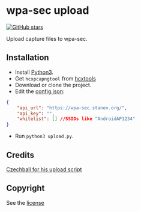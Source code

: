 # wpa-sec upload

[![GitHub stars](https://img.shields.io/github/stars/LockBlock-dev/wpa-sec-upload.svg)](https://github.com/LockBlock-dev/wpa-sec-upload/stargazers)

Upload capture files to wpa-sec.

## Installation

-   Install [Python3](https://www.python.org/downloads/).
-   Get `hcxpcapngtool` from [hcxtools](https://github.com/ZerBea/hcxtools)
-   Download or clone the project.
-   Edit the [config.json](./config.json):

```json
{
    "api_url": "https://wpa-sec.stanev.org/",
    "api_key": "",
    "whitelist": [] //SSIDs like "AndroidAP1234"
}
```

-   Run `python3 upload.py`.

## Credits

[Czechball for his upload script](https://github.com/Czechball/wpa-sec-api)

## Copyright

See the [license](/LICENSE)

